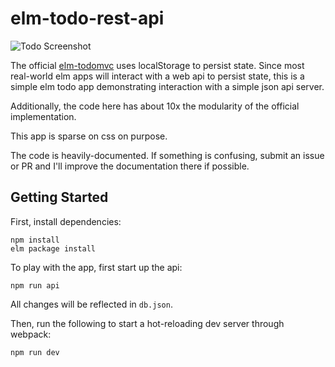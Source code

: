 # elm-todo-rest-api

![Todo Screenshot]("https://raw.githubusercontent.com/andrewsuzuki/elm-todo-rest-api/master/screenshot.png" "Todo Screenshot")

The official [elm-todomvc](https://github.com/evancz/elm-todomvc) uses localStorage to persist state. Since most
real-world elm apps will interact with a web api to persist state,
this is a simple elm todo app demonstrating interaction
with a simple json api server.

Additionally, the code here has about 10x the modularity of the official implementation.

This app is sparse on css on purpose.

The code is heavily-documented. If something is confusing,
submit an issue or PR and I'll improve the documentation there if possible.

## Getting Started

First, install dependencies:

```
npm install
elm package install
```

To play with the app, first start up the api:

```
npm run api
```

All changes will be reflected in `db.json`.

Then, run the following to start a hot-reloading dev server through webpack:

```
npm run dev
```
